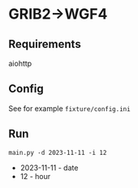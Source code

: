 # GRIB2->WGF4

## Requirements
aiohttp

## Config
See for example `fixture/config.ini`

## Run
    main.py -d 2023-11-11 -i 12

* 2023-11-11 - date
* 12 - hour